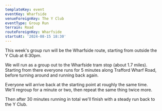 ```yaml
---
templateKey: event
eventKey: Wharfside
venueForeignKey: The Y Club
eventType: Group Run
terrain: Road
routeForeignKey: Wharfside
startsAt: '2024-08-15 18:30'
---
```

This week's group run will be the Wharfside route, starting from outside the Y Club at 6:30pm.

We will run as a group out to the Wharfside tram stop (about 1.7 miles). Starting from there everyone runs for 
5 minutes along Trafford Wharf Road, before turning around and running back again.

Everyone will arrive back at the starting point at roughly the same time. We'll regroup for a minute or two, then 
repeat the same thing twice more.

Then after 30 minutes running in total we'll finish with a steady run back to the Y Club.
